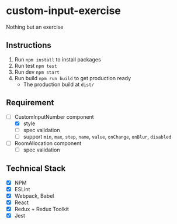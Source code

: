 # custom-input-exercise

Nothing but an exercise

## Instructions

1. Run `npm install` to install packages
2. Run test `npm test`
3. Run dev `npm start`
4. Run build `npm run build` to get production ready
   - The production build at `dist/`

## Requirement

- [ ] CustomInputNumber component
  - [x] style
  - [ ] spec validation
  - [ ] support `min`, `max`, `step`, `name`, `value`, `onChange`, `onBlur`, `disabled`
- [ ] RoomAllocation component
  - [ ] spec validation

## Technical Stack

- [x] NPM
- [x] ESLint
- [x] Webpack, Babel
- [x] React
- [x] Redux + Redux Toolkit
- [x] Jest
